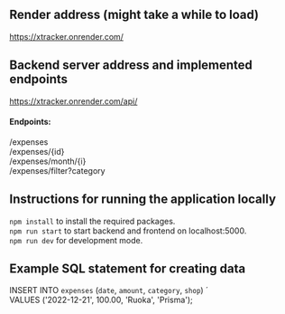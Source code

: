 ## Render address (might take a while to load)

https://xtracker.onrender.com/

## Backend server address and implemented endpoints

https://xtracker.onrender.com/api/

#### Endpoints:

/expenses  
/expenses/{id}  
/expenses/month/{i}  
/expenses/filter?category

## Instructions for running the application locally

`npm install` to install the required packages.  
`npm run start` to start backend and frontend on localhost:5000.  
`npm run dev` for development mode.

## Example SQL statement for creating data

INSERT INTO `expenses` (`date`, `amount`, `category`, `shop`) ´  
VALUES ('2022-12-21', 100.00, 'Ruoka', 'Prisma');
